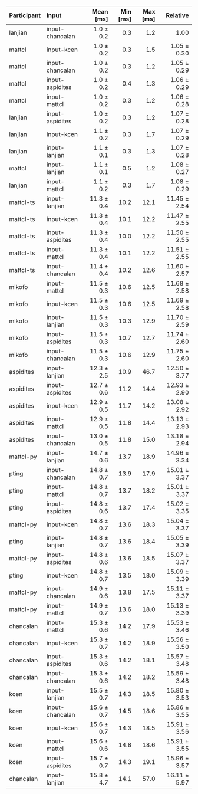 | Participant | Input | Mean [ms] | Min [ms] | Max [ms] | Relative |
|:---|:---|---:|---:|---:|---:|
| lanjian | input-chancalan | 1.0 ± 0.2 | 0.3 | 1.2 | 1.00 |
| mattcl | input-kcen | 1.0 ± 0.2 | 0.3 | 1.5 | 1.05 ± 0.30 |
| mattcl | input-chancalan | 1.0 ± 0.2 | 0.3 | 1.2 | 1.05 ± 0.29 |
| mattcl | input-aspidites | 1.0 ± 0.2 | 0.4 | 1.3 | 1.06 ± 0.29 |
| mattcl | input-mattcl | 1.0 ± 0.2 | 0.3 | 1.2 | 1.06 ± 0.28 |
| lanjian | input-aspidites | 1.0 ± 0.2 | 0.3 | 1.2 | 1.07 ± 0.28 |
| lanjian | input-kcen | 1.1 ± 0.2 | 0.3 | 1.7 | 1.07 ± 0.29 |
| lanjian | input-lanjian | 1.1 ± 0.1 | 0.3 | 1.3 | 1.07 ± 0.28 |
| mattcl | input-lanjian | 1.1 ± 0.1 | 0.5 | 1.2 | 1.08 ± 0.27 |
| lanjian | input-mattcl | 1.1 ± 0.2 | 0.3 | 1.7 | 1.08 ± 0.29 |
| mattcl-ts | input-lanjian | 11.3 ± 0.4 | 10.2 | 12.1 | 11.45 ± 2.54 |
| mattcl-ts | input-kcen | 11.3 ± 0.4 | 10.1 | 12.2 | 11.47 ± 2.55 |
| mattcl-ts | input-aspidites | 11.3 ± 0.4 | 10.0 | 12.2 | 11.50 ± 2.55 |
| mattcl-ts | input-mattcl | 11.3 ± 0.4 | 10.1 | 12.2 | 11.51 ± 2.55 |
| mattcl-ts | input-chancalan | 11.4 ± 0.4 | 10.2 | 12.6 | 11.60 ± 2.57 |
| mikofo | input-mattcl | 11.5 ± 0.3 | 10.6 | 12.5 | 11.68 ± 2.58 |
| mikofo | input-kcen | 11.5 ± 0.3 | 10.6 | 12.5 | 11.69 ± 2.58 |
| mikofo | input-lanjian | 11.5 ± 0.3 | 10.3 | 12.9 | 11.70 ± 2.59 |
| mikofo | input-aspidites | 11.5 ± 0.3 | 10.7 | 12.7 | 11.74 ± 2.60 |
| mikofo | input-chancalan | 11.5 ± 0.3 | 10.6 | 12.9 | 11.75 ± 2.60 |
| aspidites | input-lanjian | 12.3 ± 2.5 | 10.9 | 46.7 | 12.50 ± 3.77 |
| aspidites | input-aspidites | 12.7 ± 0.6 | 11.2 | 14.4 | 12.93 ± 2.90 |
| aspidites | input-kcen | 12.9 ± 0.5 | 11.7 | 14.2 | 13.08 ± 2.92 |
| aspidites | input-mattcl | 12.9 ± 0.5 | 11.8 | 14.4 | 13.13 ± 2.93 |
| aspidites | input-chancalan | 13.0 ± 0.5 | 11.8 | 15.0 | 13.18 ± 2.94 |
| mattcl-py | input-lanjian | 14.7 ± 0.6 | 13.7 | 18.9 | 14.96 ± 3.34 |
| pting | input-chancalan | 14.8 ± 0.7 | 13.9 | 17.9 | 15.01 ± 3.37 |
| pting | input-mattcl | 14.8 ± 0.7 | 13.7 | 18.2 | 15.01 ± 3.37 |
| pting | input-aspidites | 14.8 ± 0.6 | 13.7 | 17.4 | 15.02 ± 3.35 |
| mattcl-py | input-kcen | 14.8 ± 0.7 | 13.6 | 18.3 | 15.04 ± 3.37 |
| pting | input-lanjian | 14.8 ± 0.7 | 13.6 | 18.4 | 15.05 ± 3.39 |
| mattcl-py | input-aspidites | 14.8 ± 0.6 | 13.6 | 18.5 | 15.07 ± 3.37 |
| pting | input-kcen | 14.8 ± 0.7 | 13.5 | 18.0 | 15.09 ± 3.39 |
| mattcl-py | input-chancalan | 14.9 ± 0.6 | 13.8 | 17.5 | 15.11 ± 3.37 |
| mattcl-py | input-mattcl | 14.9 ± 0.7 | 13.6 | 18.0 | 15.13 ± 3.39 |
| chancalan | input-mattcl | 15.3 ± 0.6 | 14.2 | 17.9 | 15.53 ± 3.46 |
| chancalan | input-kcen | 15.3 ± 0.7 | 14.2 | 18.9 | 15.56 ± 3.50 |
| chancalan | input-aspidites | 15.3 ± 0.6 | 14.2 | 18.1 | 15.57 ± 3.48 |
| chancalan | input-chancalan | 15.3 ± 0.6 | 14.2 | 18.2 | 15.59 ± 3.48 |
| kcen | input-lanjian | 15.5 ± 0.7 | 14.3 | 18.5 | 15.80 ± 3.53 |
| kcen | input-chancalan | 15.6 ± 0.7 | 14.5 | 18.6 | 15.86 ± 3.55 |
| kcen | input-kcen | 15.6 ± 0.7 | 14.3 | 18.5 | 15.91 ± 3.56 |
| kcen | input-mattcl | 15.6 ± 0.6 | 14.8 | 18.6 | 15.91 ± 3.55 |
| kcen | input-aspidites | 15.7 ± 0.7 | 14.3 | 19.1 | 15.96 ± 3.57 |
| chancalan | input-lanjian | 15.8 ± 4.7 | 14.1 | 57.0 | 16.11 ± 5.97 |
